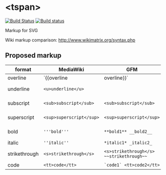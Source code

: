 # \<tspan\>

[![Build Status](https://travis-ci.org/drom/tspan.svg)](https://travis-ci.org/drom/tspan)
[![Build status](https://ci.appveyor.com/api/projects/status/c0fpqnqvkuwa92a8?svg=true)](https://ci.appveyor.com/project/drom/tspan)


Markup for SVG

Wiki markup comparison: http://www.wikimatrix.org/syntax.php

## Proposed markup

| format    | MediaWiki     | GFM      | GFM result   | LaTeX | SVG style |
|-----------|---------------|----------|--------------|-------|-----------|
|overline|`{{overline|overline}}`| |<o>overline</o>|\overline{overline}|{text-decoration: overline}
|underline|`<u>underline</u>`| |underline|\underline{underline}|{text-decoration: underline}
|subscript|`<sub>subscript</sub>`|`<sub>subscript</sub>`|X<sub>subscript</sub>|X_{subscript}|{baseline-shift: sub}
|superscript|`<sup>superscript</sup>`|`<sup>superscript</sup>`|X<sup>superscript</sup>|X^{superscript}|{baseline-shift: super}
|bold|`'''bold'''`|`**bold1** __bold2__`|**bold1** __bold2__|\mathbf{bold}|{font-weight: bold}
|italic|`''italic''`|`*italic1* _italic2_`|*italic1* _italic2_|\mathit{italic}|{font-style: italic}
|strikethrough|`<s>strikethrough</s>`|`<s>strikethrough</s> ~~strikethrough~~`|<s>strikethrough</s> ~~strikethrough~~| | {text-decoration: line-through}
|code|`<tt>code</tt>`|``` `code1` <tt>code2</tt> ```| |`code1` <tt>code2</tt>|
